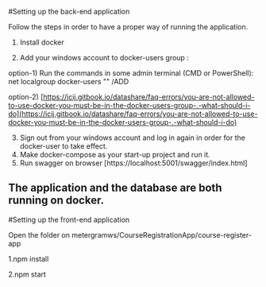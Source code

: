 #Setting up the back-end application



Follow the steps in order to have a proper way of running the application.

1. Install docker

2. Add your windows account to docker-users group :

option-1) Run the commands in some admin terminal (CMD or PowerShell): net localgroup docker-users "<my-system-name>" /ADD 

option-2) [https://icij.gitbook.io/datashare/faq-errors/you-are-not-allowed-to-use-docker-you-must-be-in-the-docker-users-group-.-what-should-i-do](https://icij.gitbook.io/datashare/faq-errors/you-are-not-allowed-to-use-docker-you-must-be-in-the-docker-users-group-.-what-should-i-do)

3. Sign out from your windows account and log in again in order for the docker-user to take effect.
4. Make docker-compose as your start-up project and run it.
5. Run swagger on browser [https://localhost:5001/swagger/index.html]

  The application and the database are both running on docker.
----

#Setting up the front-end application

Open the folder on metergramws/CourseRegistrationApp/course-register-app

1.npm install

2.npm start

